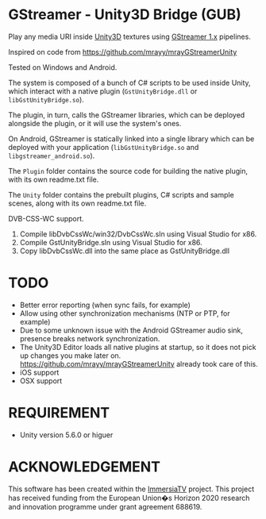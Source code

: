 # GStreamer - Unity3D Bridge (GUB)

Play any media URI inside [Unity3D](http://www.unity3d.com) textures using [GStreamer 1.x](http://gstreamer.freedesktop.org) pipelines.

Inspired on code from https://github.com/mrayy/mrayGStreamerUnity

Tested on Windows and Android.

The system is composed of a bunch of C# scripts to be used inside Unity, which interact with a native plugin (`GstUnityBridge.dll` or `libGstUnityBridge.so`).

The plugin, in turn, calls the GStreamer libraries, which can be deployed alongside the plugin, or it will use the system's ones.

On Android, GStreamer is statically linked into a single library which can be deployed with your application (`libGstUnityBridge.so` and `libgstreamer_android.so`).

The `Plugin` folder contains the source code for building the native plugin, with its own readme.txt file.

The `Unity` folder contains the prebuilt plugins, C# scripts and sample scenes, along with its own readme.txt file.

DVB-CSS-WC support.
1. Compile libDvbCssWc/win32/DvbCssWc.sln using Visual Studio for x86.
2. Compile GstUnityBridge.sln using Visual Studio for x86.
3. Copy libDvbCssWc.dll into the same place as GstUnityBridge.dll

# TODO

- Better error reporting (when sync fails, for example)
- Allow using other synchronization mechanisms (NTP or PTP, for example)
- Due to some unknown issue with the Android GStreamer audio sink, presence breaks network synchronization.
- The Unity3D Editor loads all native plugins at startup, so it does not pick up changes you make later on. https://github.com/mrayy/mrayGStreamerUnity already took care of this.
- iOS support
- OSX support

# REQUIREMENT
- Unity version 5.6.0 or higuer

# ACKNOWLEDGEMENT

This software has been created within the [ImmersiaTV](http://immersiatv.eu) project. This project has received funding from the European Union�s Horizon 2020 research and innovation programme under grant agreement 688619.

